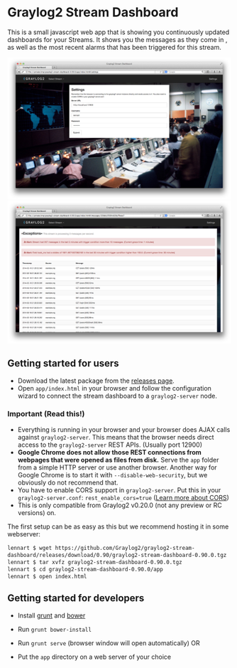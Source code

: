 # Graylog2 Stream Dashboard

This is a small javascript web app that is showing you continuously updated dashboards for your Streams. It shows you the messages as they come in , as well as the most recent alarms that has been triggered for this stream.

![](screenshot1.png)
![](screenshot2.png)

Getting started for users
-------------------------

* Download the latest package from the [releases page](https://github.com/Graylog2/graylog2-stream-dashboard/releases).
* Open `app/index.html` in your browser and follow the configuration wizard to connect the stream dashboard to a `graylog2-server` node.

### Important (Read this!)

* Everything is running in your browser and your browser does AJAX calls against `graylog2-server`. This means that the browser needs direct access to the `graylog2-server` REST APIs. (Usually port 12900)
* **Google Chrome does not allow those REST connections from webpages that were opened as files from disk.** Serve the `app` folder from a simple HTTP server or use another browser. Another way for Google Chrome is to start it with `--disable-web-security`, but we obviously do not recommend that.
* You have to enable CORS support in `graylog2-server`. Put this in your `graylog2-server.conf`: `rest_enable_cors=true` ([Learn more about CORS](http://enable-cors.org/))
* This is only compatible from Graylog2 v0.20.0 (not any preview or RC versions) on.

The first setup can be as easy as this but we recommend hosting it in some webserver:

    lennart $ wget https://github.com/Graylog2/graylog2-stream-dashboard/releases/download/0.90/graylog2-stream-dashboard-0.90.0.tgz
    lennart $ tar xvfz graylog2-stream-dashboard-0.90.0.tgz
    lennart $ cd graylog2-stream-dashboard-0.90.0/app
    lennart $ open index.html

Getting started for developers
------------------------------

* Install [grunt](http://gruntjs.com) and [bower](http://bower.io)
* Run `grunt bower-install`

* Run `grunt serve` (browser window will open automatically)
OR
* Put the `app` directory on a web server of your choice
